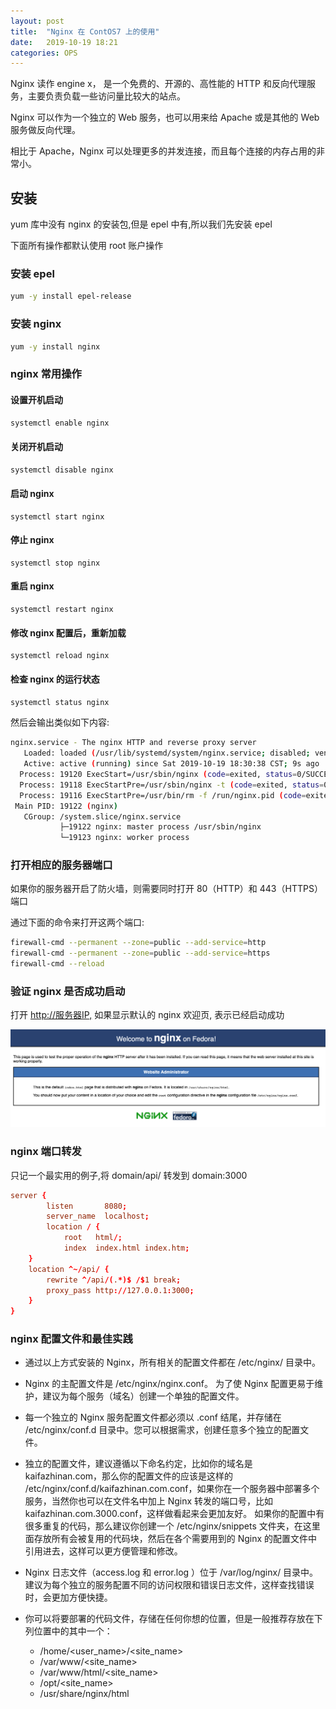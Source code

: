 ```yaml
---
layout: post
title:  "Nginx 在 ContOS7 上的使用"
date:   2019-10-19 18:21
categories: OPS
---
```


Nginx 读作 engine x， 是一个免费的、开源的、高性能的 HTTP 和反向代理服务，主要负责负载一些访问量比较大的站点。

Nginx 可以作为一个独立的 Web 服务，也可以用来给 Apache 或是其他的 Web 服务做反向代理。

相比于 Apache，Nginx 可以处理更多的并发连接，而且每个连接的内存占用的非常小。

## 安装

yum 库中没有 nginx 的安装包,但是 epel 中有,所以我们先安装  epel

下面所有操作都默认使用 root 账户操作

### 安装 epel

```bash
yum -y install epel-release
```

### 安装 nginx

```bash
yum -y install nginx
```

### nginx 常用操作

#### 设置开机启动

```bash
systemctl enable nginx
```

#### 关闭开机启动

```bash
systemctl disable nginx
```

#### 启动 nginx

```bahs
systemctl start nginx
```

#### 停止 nginx

```bahs
systemctl stop nginx
```

#### 重启 nginx

```bahs
systemctl restart nginx
```

#### 修改 nginx 配置后，重新加载

```bahs
systemctl reload nginx
```

#### 检查 nginx 的运行状态

```bash
systemctl status nginx
```

然后会输出类似如下内容:

```bash
nginx.service - The nginx HTTP and reverse proxy server
   Loaded: loaded (/usr/lib/systemd/system/nginx.service; disabled; vendor preset: disabled)
   Active: active (running) since Sat 2019-10-19 18:30:38 CST; 9s ago
  Process: 19120 ExecStart=/usr/sbin/nginx (code=exited, status=0/SUCCESS)
  Process: 19118 ExecStartPre=/usr/sbin/nginx -t (code=exited, status=0/SUCCESS)
  Process: 19116 ExecStartPre=/usr/bin/rm -f /run/nginx.pid (code=exited, status=0/SUCCESS)
 Main PID: 19122 (nginx)
   CGroup: /system.slice/nginx.service
           ├─19122 nginx: master process /usr/sbin/nginx
           └─19123 nginx: worker process
```

### 打开相应的服务器端口

如果你的服务器开启了防火墙，则需要同时打开 80（HTTP）和 443（HTTPS）端口

通过下面的命令来打开这两个端口:

```bash
firewall-cmd --permanent --zone=public --add-service=http
firewall-cmd --permanent --zone=public --add-service=https
firewall-cmd --reload
```

### 验证 nginx 是否成功启动

打开 <http://服务器IP,> 如果显示默认的 nginx 欢迎页, 表示已经启动成功

![nginx 欢迎页](/assets/img/nginx_welcome_page.png)

### nginx 端口转发

只记一个最实用的例子,将 domain/api/ 转发到 domain:3000

```conf
server {
        listen       8080;
        server_name  localhost;
        location / {
            root   html/;
            index  index.html index.htm;
    }
    location ^~/api/ {
        rewrite ^/api/(.*)$ /$1 break;
        proxy_pass http://127.0.0.1:3000;
    }
}
```

### nginx 配置文件和最佳实践

* 通过以上方式安装的 Nginx，所有相关的配置文件都在 /etc/nginx/ 目录中。
* Nginx 的主配置文件是 /etc/nginx/nginx.conf。
为了使 Nginx 配置更易于维护，建议为每个服务（域名）创建一个单独的配置文件。
* 每一个独立的 Nginx 服务配置文件都必须以 .conf 结尾，并存储在 /etc/nginx/conf.d 目录中。您可以根据需求，创建任意多个独立的配置文件。
* 独立的配置文件，建议遵循以下命名约定，比如你的域名是 kaifazhinan.com，那么你的配置文件的应该是这样的 /etc/nginx/conf.d/kaifazhinan.com.conf，如果你在一个服务器中部署多个服务，当然你也可以在文件名中加上 Nginx 转发的端口号，比如 kaifazhinan.com.3000.conf，这样做看起来会更加友好。
如果你的配置中有很多重复的代码，那么建议你创建一个 /etc/nginx/snippets 文件夹，在这里面存放所有会被复用的代码块，然后在各个需要用到的 Nginx 的配置文件中引用进去，这样可以更方便管理和修改。
* Nginx 日志文件（access.log 和 error.log ）位于 /var/log/nginx/ 目录中。建议为每个独立的服务配置不同的访问权限和错误日志文件，这样查找错误时，会更加方便快捷。
* 你可以将要部署的代码文件，存储在任何你想的位置，但是一般推荐存放在下列位置中的其中一个：

  * /home/<user_name>/<site_name>
  * /var/www/<site_name>
  * /var/www/html/<site_name>
  * /opt/<site_name>
  * /usr/share/nginx/html
  